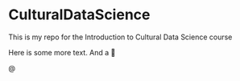 # CulturalDataScience

This is my repo for the Introduction to Cultural Data Science course

Here is some more text. And a 🥰

@